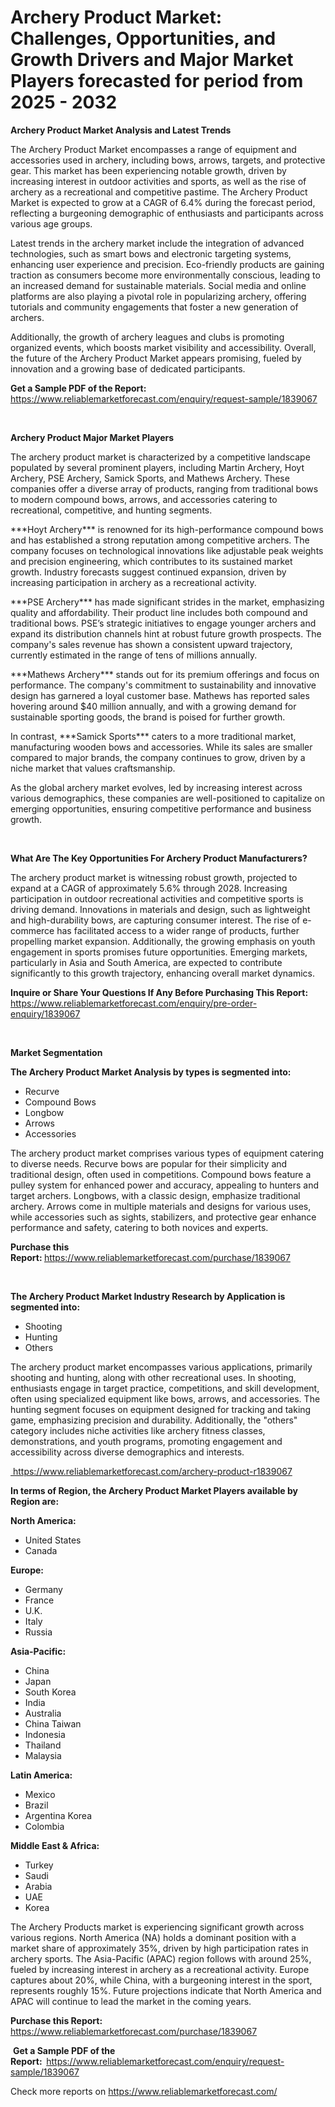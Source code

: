 <p><h1>Archery Product Market: Challenges, Opportunities, and Growth Drivers and Major Market Players forecasted for period from 2025 - 2032</h1></p><p><strong>Archery Product Market Analysis and Latest Trends</strong></p>
<p><p>The Archery Product Market encompasses a range of equipment and accessories used in archery, including bows, arrows, targets, and protective gear. This market has been experiencing notable growth, driven by increasing interest in outdoor activities and sports, as well as the rise of archery as a recreational and competitive pastime. The Archery Product Market is expected to grow at a CAGR of 6.4% during the forecast period, reflecting a burgeoning demographic of enthusiasts and participants across various age groups.</p><p>Latest trends in the archery market include the integration of advanced technologies, such as smart bows and electronic targeting systems, enhancing user experience and precision. Eco-friendly products are gaining traction as consumers become more environmentally conscious, leading to an increased demand for sustainable materials. Social media and online platforms are also playing a pivotal role in popularizing archery, offering tutorials and community engagements that foster a new generation of archers.</p><p>Additionally, the growth of archery leagues and clubs is promoting organized events, which boosts market visibility and accessibility. Overall, the future of the Archery Product Market appears promising, fueled by innovation and a growing base of dedicated participants.</p></p>
<p><strong>Get a Sample PDF of the Report:&nbsp;</strong> <a href="https://www.reliablemarketforecast.com/enquiry/request-sample/1839067?utm_campaign=2268&utm_medium=2&utm_source=Github&utm_content=ia&utm_term=07022025&utm_id=archery-product">https://www.reliablemarketforecast.com/enquiry/request-sample/1839067</a></p>
<p>&nbsp;</p>
<p><strong>Archery Product Major Market Players</strong></p>
<p><p>The archery product market is characterized by a competitive landscape populated by several prominent players, including Martin Archery, Hoyt Archery, PSE Archery, Samick Sports, and Mathews Archery. These companies offer a diverse array of products, ranging from traditional bows to modern compound bows, arrows, and accessories catering to recreational, competitive, and hunting segments.</p><p>***Hoyt Archery*** is renowned for its high-performance compound bows and has established a strong reputation among competitive archers. The company focuses on technological innovations like adjustable peak weights and precision engineering, which contributes to its sustained market growth. Industry forecasts suggest continued expansion, driven by increasing participation in archery as a recreational activity.</p><p>***PSE Archery*** has made significant strides in the market, emphasizing quality and affordability. Their product line includes both compound and traditional bows. PSE’s strategic initiatives to engage younger archers and expand its distribution channels hint at robust future growth prospects. The company's sales revenue has shown a consistent upward trajectory, currently estimated in the range of tens of millions annually.</p><p>***Mathews Archery*** stands out for its premium offerings and focus on performance. The company's commitment to sustainability and innovative design has garnered a loyal customer base. Mathews has reported sales hovering around $40 million annually, and with a growing demand for sustainable sporting goods, the brand is poised for further growth.</p><p>In contrast, ***Samick Sports*** caters to a more traditional market, manufacturing wooden bows and accessories. While its sales are smaller compared to major brands, the company continues to grow, driven by a niche market that values craftsmanship. </p><p>As the global archery market evolves, led by increasing interest across various demographics, these companies are well-positioned to capitalize on emerging opportunities, ensuring competitive performance and business growth.</p></p>
<p>&nbsp;</p>
<p><strong>What Are The Key Opportunities For Archery Product Manufacturers?</strong></p>
<p><p>The archery product market is witnessing robust growth, projected to expand at a CAGR of approximately 5.6% through 2028. Increasing participation in outdoor recreational activities and competitive sports is driving demand. Innovations in materials and design, such as lightweight and high-durability bows, are capturing consumer interest. The rise of e-commerce has facilitated access to a wider range of products, further propelling market expansion. Additionally, the growing emphasis on youth engagement in sports promises future opportunities. Emerging markets, particularly in Asia and South America, are expected to contribute significantly to this growth trajectory, enhancing overall market dynamics.</p></p>
<p><strong>Inquire or Share Your Questions If Any Before Purchasing This Report:</strong> <a href="https://www.reliablemarketforecast.com/enquiry/pre-order-enquiry/1839067?utm_campaign=2268&utm_medium=2&utm_source=Github&utm_content=ia&utm_term=07022025&utm_id=archery-product">https://www.reliablemarketforecast.com/enquiry/pre-order-enquiry/1839067</a></p>
<p>&nbsp;</p>
<p><strong>Market Segmentation</strong></p>
<p><strong>The Archery Product Market Analysis by types is segmented into:</strong></p>
<p><ul><li>Recurve</li><li>Compound Bows</li><li>Longbow</li><li>Arrows</li><li>Accessories</li></ul></p>
<p><p>The archery product market comprises various types of equipment catering to diverse needs. Recurve bows are popular for their simplicity and traditional design, often used in competitions. Compound bows feature a pulley system for enhanced power and accuracy, appealing to hunters and target archers. Longbows, with a classic design, emphasize traditional archery. Arrows come in multiple materials and designs for various uses, while accessories such as sights, stabilizers, and protective gear enhance performance and safety, catering to both novices and experts.</p></p>
<p><strong>Purchase this Report:&nbsp;</strong><a href="https://www.reliablemarketforecast.com/purchase/1839067?utm_campaign=2268&utm_medium=2&utm_source=Github&utm_content=ia&utm_term=07022025&utm_id=archery-product">https://www.reliablemarketforecast.com/purchase/1839067</a></p>
<p>&nbsp;</p>
<p><strong>The Archery Product Market Industry Research by Application is segmented into:</strong></p>
<p><ul><li>Shooting</li><li>Hunting</li><li>Others</li></ul></p>
<p><p>The archery product market encompasses various applications, primarily shooting and hunting, along with other recreational uses. In shooting, enthusiasts engage in target practice, competitions, and skill development, often using specialized equipment like bows, arrows, and accessories. The hunting segment focuses on equipment designed for tracking and taking game, emphasizing precision and durability. Additionally, the "others" category includes niche activities like archery fitness classes, demonstrations, and youth programs, promoting engagement and accessibility across diverse demographics and interests.</p></p>
<p><a href="https://www.reliablemarketforecast.com/archery-product-r1839067?utm_campaign=2268&utm_medium=2&utm_source=Github&utm_content=ia&utm_term=07022025&utm_id=archery-product">&nbsp;https://www.reliablemarketforecast.com/archery-product-r1839067</a></p>
<p><strong>In terms of Region, the Archery Product Market Players available by Region are:</strong></p>
<p>
    <p> <strong> North America: </strong>
        <ul>
            <li>United States</li>
            <li>Canada</li>
        </ul>
        </p> 
    <p> <strong> Europe: </strong>
        <ul>
            <li>Germany</li>
            <li>France</li>
            <li>U.K.</li>
            <li>Italy</li>
            <li>Russia</li>
        </ul>
        </p> 
    <p> <strong> Asia-Pacific: </strong>
        <ul>
            <li>China</li>
            <li>Japan</li>
            <li>South Korea</li>
            <li>India</li>
            <li>Australia</li>
            <li>China Taiwan</li>
            <li>Indonesia</li>
            <li>Thailand</li>
            <li>Malaysia</li>
        </ul>
        </p> 
    <p> <strong> Latin America: </strong>
        <ul>
            <li>Mexico</li>
            <li>Brazil</li>
            <li>Argentina Korea</li>
            <li>Colombia</li>
        </ul>
        </p> 
    <p> <strong> Middle East & Africa: </strong>
        <ul>
            <li>Turkey</li>
            <li>Saudi</li>
            <li>Arabia</li>
            <li>UAE</li>
            <li>Korea</li>
        </ul>
    </p>
    </p>
<p><p>The Archery Products market is experiencing significant growth across various regions. North America (NA) holds a dominant position with a market share of approximately 35%, driven by high participation rates in archery sports. The Asia-Pacific (APAC) region follows with around 25%, fueled by increasing interest in archery as a recreational activity. Europe captures about 20%, while China, with a burgeoning interest in the sport, represents roughly 15%. Future projections indicate that North America and APAC will continue to lead the market in the coming years.</p></p>
<p><strong>Purchase this Report: </strong><a href="https://www.reliablemarketforecast.com/purchase/1839067?utm_campaign=2268&utm_medium=2&utm_source=Github&utm_content=ia&utm_term=07022025&utm_id=archery-product">https://www.reliablemarketforecast.com/purchase/1839067</a></p>
<p>&nbsp;<strong>Get a Sample PDF of the Report:&nbsp;&nbsp;</strong><a href="https://www.reliablemarketforecast.com/enquiry/request-sample/1839067?utm_campaign=2268&utm_medium=2&utm_source=Github&utm_content=ia&utm_term=07022025&utm_id=archery-product">https://www.reliablemarketforecast.com/enquiry/request-sample/1839067</a></p>
<p><strong></strong></p>
<p>Check more reports on <a href="https://www.reliablemarketforecast.com/?utm_campaign=2268&utm_medium=2&utm_source=Github&utm_content=ia&utm_term=07022025&utm_id=archery-product">https://www.reliablemarketforecast.com/</a></p>
